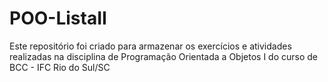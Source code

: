 # POO-ListaII
Este repositório foi criado para armazenar os exercícios e atividades realizadas na disciplina de Programação Orientada a Objetos I do curso de BCC - IFC Rio do Sul/SC
